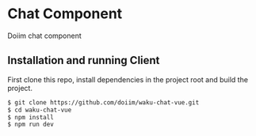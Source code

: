 # Chat Component

Doiim chat component

## Installation and running Client

First clone this repo, install dependencies in the project root and build the project.

```sh
$ git clone https://github.com/doiim/waku-chat-vue.git
$ cd waku-chat-vue
$ npm install
$ npm run dev
```

